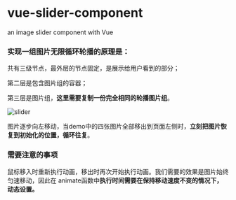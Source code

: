 # vue-slider-component
an image slider component with Vue

### 实现一组图片无限循环轮播的原理是：

共有三级节点，最外层的节点固定，是展示给用户看到的部分；

第二层是包含图片组的容器；

第三层是图片组，**这里需要复制一份完全相同的轮播图片组**。

![slider](C:\Users\11314\Desktop\slider.png)

图片逐步向左移动，当demo中的四张图片全部移出到页面左侧时，**立刻把图片恢复到初始化的位置，循环往复**。

### 需要注意的事项

鼠标移入时重新执行动画，移出时再次开始执行动画。我们需要的效果是图片始终匀速移动，因此在 animate函数中**执行时间需要在保持移动速度不变的情况下，动态设置。**




